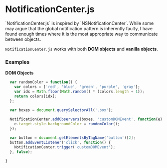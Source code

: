 <h1>NotificationCenter.js</h1>
`NotificationCenter.js` is inspired by `NSNotificationCenter`. While some may argue that the global notification pattern is inherently faulty, I have found enough times where it is the most appropriate way to communicate between objects.

`NotificationCenter.js` works with both **DOM objects** and **vanilla objects**. 


### Examples

**DOM Objects**

```javascript
  var randomColor = function() {
    var colors = ['red', 'blue', 'green', 'purple', 'gray'];
    var idx = Math.floor(Math.random() * (colors.length + 1));
    return colors[idx];
  };
  
  var boxes = document.querySelectorAll('.box');

  NotificationCenter.addObservers(boxes, 'customDOMEvent', function(e) {
    e.target.style.backgroundColor = randomColor();
  });

  var button = document.getElementsByTagName('button')[2];
  button.addEventListener('click', function() {
    NotificationCenter.trigger('customDOMEvent');
  }, false);
  
}
```

